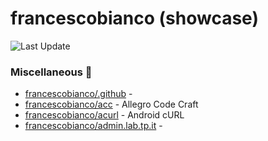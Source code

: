 # francescobianco (showcase)
![Last Update](https://img.shields.io/badge/Last%20Update-2025--08--24%2008%3A08%3A59%20UTC-blue)
###  Miscellaneous :briefcase:
* [francescobianco/.github](https://github.com/francescobianco/.github)  - 
* [francescobianco/acc](https://github.com/francescobianco/acc)  - Allegro Code Craft
* [francescobianco/acurl](https://github.com/francescobianco/acurl)  - Android cURL
* [francescobianco/admin.lab.tp.it](https://github.com/francescobianco/admin.lab.tp.it)  - 
